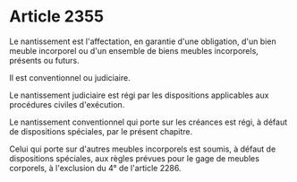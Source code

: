 # Article 2355

Le nantissement est l'affectation, en garantie d'une obligation, d'un bien meuble incorporel ou d'un ensemble de biens meubles incorporels, présents ou futurs.

Il est conventionnel ou judiciaire.

Le nantissement judiciaire est régi par les dispositions applicables aux procédures civiles d'exécution.

Le nantissement conventionnel qui porte sur les créances est régi, à défaut de dispositions spéciales, par le présent chapitre.

Celui qui porte sur d'autres meubles incorporels est soumis, à défaut de dispositions spéciales, aux règles prévues pour le gage de meubles corporels, à l'exclusion du 4° de l'article 2286.
